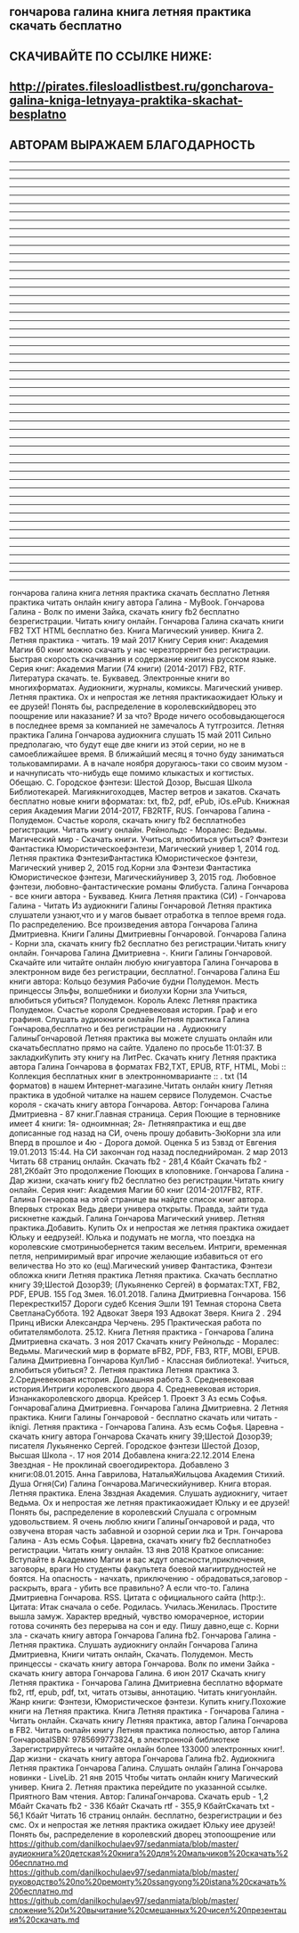гончарова галина книга летняя практика скачать бесплатно
--------------------------------------------------
СКАЧИВАЙТЕ ПО ССЫЛКЕ НИЖЕ:
--------------------------------------------------
http://pirates.filesloadlistbest.ru/goncharova-galina-kniga-letnyaya-praktika-skachat-besplatno
--------------------------------------------------
АВТОРАМ ВЫРАЖАЕМ БЛАГОДАРНОСТЬ
--------------------------------------------------
--------------------------------------------------
--------------------------------------------------
--------------------------------------------------
--------------------------------------------------
--------------------------------------------------
--------------------------------------------------
--------------------------------------------------
--------------------------------------------------
--------------------------------------------------
--------------------------------------------------
--------------------------------------------------
--------------------------------------------------
--------------------------------------------------
--------------------------------------------------
--------------------------------------------------
--------------------------------------------------
--------------------------------------------------
--------------------------------------------------
--------------------------------------------------
--------------------------------------------------
--------------------------------------------------
--------------------------------------------------
--------------------------------------------------
--------------------------------------------------
--------------------------------------------------
--------------------------------------------------
--------------------------------------------------
--------------------------------------------------
--------------------------------------------------
--------------------------------------------------
--------------------------------------------------
--------------------------------------------------
--------------------------------------------------
--------------------------------------------------
--------------------------------------------------
--------------------------------------------------
--------------------------------------------------
--------------------------------------------------
--------------------------------------------------
--------------------------------------------------
--------------------------------------------------
--------------------------------------------------
--------------------------------------------------
--------------------------------------------------
--------------------------------------------------
--------------------------------------------------
--------------------------------------------------
--------------------------------------------------
--------------------------------------------------
--------------------------------------------------
--------------------------------------------------
гончарова галина книга летняя практика скачать бесплатно Летняя практика читать онлайн книгу автора Галина  - MyBook. Гончарова Галина - Волк по имени Зайка, скачать книгу fb2 бесплатно безрегистрации. Читать книгу онлайн. Гончарова Галина скачать книги FB2 TXT HTML бесплатно без. Книга Магический универ. Книга 2. Летняя практика - читать. 19 май 2017  Книгу Серия книг: Академия Магии 60 книг можно скачать у нас черезторрент без регистрации. Быстрая скорость скачивания и содержание книгина русском языке. Серия книг: Академия Магии (74 книги) (2014-2017) FB2, RTF. Литература скачать. te. Буквавед. Электронные книги во многихформатах. Аудиокниги, журналы, комиксы. Магический универ. Летняя практика. Ох и непростая же летняя практикаожидает Юльку и ее друзей! Понять бы, распределение в королевскийдворец  это поощрение или наказание? И за что? Вроде ничего особовыдающегося в последнее время за компанией не замечалось А тутгрозится. Летняя практика Галина Гончарова аудиокнига  слушать
15 май 2011  Сильно предполагаю, что будут еще две книги из этой серии, но не в самоеближайшее время. В ближайший месяц я точно буду заниматься тольковампирами. А в начале ноября доругаюсь-таки со своим музом - и начнуписать что-нибудь еще помимо клыкастых и когтистых. Обещаю. С. Городское фэнтези: Шестой Дозор, Высшая Школа Библиотекарей. Магиякнигоходцев, Мастер ветров и закатов. Скачать бесплатно новые книги вформатах: txt, fb2, pdf, ePub, iOs.ePub. Книжная серия Академия Магии 2014-2017, FB2RTF, RUS. Гончарова Галина - Полудемон. Счастье короля, скачать книгу fb2 бесплатнобез регистрации. Читать книгу онлайн. Рейнольдс - Моралес: Ведьмы. Магический мир - Скачать книги. Учиться, влюбиться убиться? Фэнтези Фантастика Юмористическоефэнтези, Магический универ 1, 2014 год. Летняя практика  ФэнтезиФантастика Юмористическое фэнтези, Магический универ 2, 2015 год.Корни зла  Фэнтези Фантастика Юмористическое фэнтези, Магическийунивер 3, 2015 год. Любовное фэнтези, любовно-фантастические романы  Флибуста. Галина Гончарова - все книги автора - Буквавед. Книга Летняя практика (СИ) - Гончарова Галина - Читать
Из аудиокниги Галины Гончаровой Летняя практика слушатели узнают,что и у магов бывает отработка в теплое время года. По распределению. Все произведения автора Гончарова Галина Дмитриевна. Книги Галины Дмитриевны Гончаровой. Гончарова Галина - Корни зла, скачать книгу fb2 бесплатно без регистрации.Читать книгу онлайн. Гончарова Галина Дмитриевна -. Книги Галины Гончаровой. Скачайте или читайте онлайн любую книгуавтора Галина Гончарова в электронном виде без регистрации, бесплатно!. Гончарова Галина Еш книги автора: Кольцо безумия  Рабочие будни Полудемон. Месть принцессы  Эльфы, волшебники и биолухи  Корни зла Учиться, влюбиться убиться? Полудемон. Король Алекс  Летняя практика Полудемон. Счастье короля  Средневековая история. Граф и его графиня. Слушать аудиокниги онлайн  Летняя практика Галина Гончарова,бесплатно и без регистрации на .  Аудиокнигу ГалиныГончаровой Летняя практика вы можете слушать онлайн или скачатьбесплатно прямо на сайте. Удалено по просьбе  11:01:37. В закладкиКупить эту книгу на ЛитРес. Скачать книгу Летняя практика автора Галина Гончарова в форматах FB2,TXT, EPUB, RTF, HTML, Mobi :: Коллекция бесплатных книг в электронномварианте :: .  txt (14 форматов) в нашем Интернет-магазине.Читать онлайн книгу Летняя практика в удобной читалке на нашем сервисе
Полудемон. Счастье короля - скачать книгу автора Гончарова. Автор: Гончарова Галина Дмитриевна - 87 книг.Главная страница. Серия Поющие в терновнике имеет 4 книги: 1я- одноимнная; 2я- Летняяпрактика и ещ две дописанные год назад на СИ, очень прошу добавить-3юКорни зла или Вперд в прошлое и 4ю - Дорога домой. Оценка 5 из 5звзд от Евгения 19.01.2013 15:44. На СИ закончан год назад последнийроман. 2 мар 2013  Читать 68 страниц онлайн. Cкачать fb2 - 281,4 Кбайт Cкачать fb2 - 281,2Кбайт Это продолжение Поющих в клоповнике. Гончарова Галина - Дар жизни, скачать книгу fb2 бесплатно без регистрации.Читать книгу онлайн. Серия книг: Академия Магии 60 книг (2014-2017FB2, RTF. Галина Гончарова  на этой странице вы найдте список книг автора. Впервых строках  Ведь двери универа открыты. Правда, зайти туда рискнетне каждый. Галина Гончарова  Магический универ. Летняя практика.Добавить. Купить  Ох и непростая же летняя практика ожидает Юльку и еедрузей!. Юлька и подумать не могла, что поездка на королевские смотриныобернется таким весельем. Интриги, временная петля, непримиримый враг ипрочие желающие избавиться от его величества Но это ко (ещ).Магический универ  Фантастика, Фэнтези  обложка книги Летняя практика Летняя практика. Скачать бесплатно книгу 39;Шестой Дозор39; (Лукьяненко Сергей) в форматах:TXT, FB2, PDF, EPUB.
155 Год Змея. 16.01.2018. Галина Дмитриевна Гончарова. 156 Перекрестки157 Дороги судеб  Ксения Эшли  191 Темная сторона Света  СветланаСуббота. 192 Адвокат Зверя 193 Адвокат Зверя. Книга 2 . 294 Принц иВиски  Александра Черчень. 295 Практическая работа по обитателямболота. 25.12. Книга Летняя практика - Гончарова Галина Дмитриевна скачать. 3 ноя 2017  Скачать книгу Рейнольдс - Моралес: Ведьмы. Магический мир в формате вFB2, PDF, FB3, RTF, MOBI, EPUB. Галина Дмитриевна Гончарова  КулЛиб - Классная библиотека!. Учиться, влюбиться убиться? 2. Летняя практика  Летняя практика 3.  2.Средневековая история. Домашняя работа 3. Средневековая история.Интриги королевского двора 4. Средневековая история. Изнанкакоролевского дворца. Крейсер 1. Проект  3 Аз есмь Софья. ГончароваГалина Дмитриевна. Гончарова Галина Дмитриевна. 2 Летняя практика. Книги Галины Гончаровой - бесплатно скачать или читать  - iknigi. Летняя практика - Гончарова Галина. Азъ есмь Софья. Царевна - скачать книгу автора Гончарова
Скачать книгу 39;Шестой Дозор39; писателя Лукьяненко Сергей. Городское фэнтези Шестой Дозор, Высшая Школа  -. 17 ноя 2014  Добавлена книга:22.12.2014 Елена Звездная - Не проклинай своегодиректора. Добавлено 3 книги:08.01.2015. Анна Гаврилова, НатальяЖильцова Академия Стихий. Душа Огня(Си) Галина Гончарова.Магическийунивер. Книга вторая. Летняя практика. Елена Звздная Академия. Слушать аудиокнигу, читает Ведьма. Ох и непростая же летняя практикаожидает Юльку и ее друзей! Понять бы, распределение в королевский Слушала с огромным удовольствием. Я очень люблю книги ГалиныГончаровой и рада, что озвучена вторая часть забавной и озорной серии лка и Трн. Гончарова Галина - Азъ есмь Софья. Царевна, скачать книгу fb2 бесплатнобез регистрации. Читать книгу онлайн. 13 янв 2018  Краткое описание: Вступайте в Академию Магии и вас ждут опасности,приключения, заговоры, враги Но студенты факультета боевой магиитрудностей не боятся. На опасность - начхать, приключению - обрадоваться,заговор - раскрыть, врага - убить все правильно? А если что-то. Галина Дмитриевна Гончарова. RSS. Цитата с официального сайта (http:):. Цитата: Итак  сначала о себе. Родилась. Училась.Женилась. Простите  вышла замуж. Характер вредный, чувство юморачерное, истории готова сочинять без перерыва на сон и еду. Пишу давно,еще с. Корни зла - скачать книгу автора Гончарова Галина fb2. Гончарова Галина - Летняя практика. Слушать аудиокнигу онлайн
Гончарова Галина Дмитриевна, Книги читать онлайн, Cкачать. Полудемон. Месть принцессы - скачать книгу автора Гончарова. Волк по имени Зайка - скачать книгу автора Гончарова Галина. 6 июн 2017  Скачать книгу Летняя практика - Гончарова Галина Дмитриевна бесплатно вформате fb2, rtf, epub, pdf, txt, читать отзывы, аннотацию. Читать книгуонлайн. Жанр книги: Фэнтези, Юмористическое фэнтези. Купить книгу.Похожие книги на Летняя практика. Книга Летняя практика - Гончарова Галина - Читать онлайн. Скачать книгу Летняя практика, автор Галина Гончарова в FB2. Читать онлайн книгу Летняя практика полностью, автор Галина ГончароваISBN: 9785699773824, в электронной библиотеке .Зарегистрируйтесь и читайте онлайн более 133000 электронных книг!. Дар жизни - скачать книгу автора Гончарова Галина fb2. Аудиокнига Летняя практика Гончарова Галина. Слушать онлайн
Галина Гончарова  новинки - LiveLib. 21 янв 2015  Чтобы читать онлайн книгу  Магический универ. Книга 2. Летняя практика перейдите по указанной ссылке. Приятного Вам чтения. Автор: ГалинаГончарова. Cкачать epub - 1,2 Мбайт Cкачать fb2 - 336 Кбайт Cкачать rtf - 355,9 КбайтCкачать txt - 56,1 Кбайт Читать 16 страниц онлайн. бесплатно, безрегистрации и без смс. Ох и непростая же летняя практика ожидает Юльку иее друзей! Понять бы, распределение в королевский дворец  этопоощрение или
https://github.com/danilkochulaev97/sedanmiata/blob/master/аудиокнига%20детская%20книга%20для%20мальчиков%20скачать%20бесплатно.md
https://github.com/danilkochulaev97/sedanmiata/blob/master/руководство%20по%20ремонту%20ssangyong%20istana%20скачать%20бесплатно.md
https://github.com/danilkochulaev97/sedanmiata/blob/master/сложение%20и%20вычитание%20смешанных%20чисел%20презентация%20скачать.md